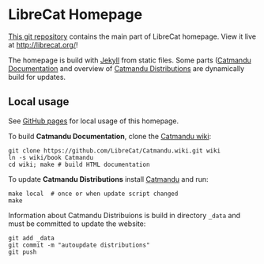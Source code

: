 # LibreCat Homepage

[This git repository](https://github.com/LibreCat/librecat.github.io) contains
the main part of LibreCat homepage. View it live at <http://librecat.org/>!

The homepage is build with [Jekyll](http://jekyllrb.com/) from static files.
Some parts ([Catmandu Documentation](http://librecat.org/Catmandu) and overview
of [Catmandu Distributions](http://librecat.org/distributions.html) are
dynamically build for updates.

## Local usage

See [GitHub pages](https://help.github.com/articles/using-jekyll-with-pages/)
for local usage of this homepage. 

To build **Catmandu Documentation**, clone the
[Catmandu wiki](https://github.com/LibreCat/Catmandu/wiki):

    git clone https://github.com/LibreCat/Catmandu.wiki.git wiki
    ln -s wiki/book Catmandu
    cd wiki; make # build HTML documentation

To update **Catmandu Distributions** install
[Catmandu](https://metacpan.org/release/Catmandu) and run:

    make local  # once or when update script changed
    make

Information about Catmandu Distribuions is build in directory `_data` and must
be committed to update the website: 

    git add _data
    git commit -m "autoupdate distributions"
    git push

